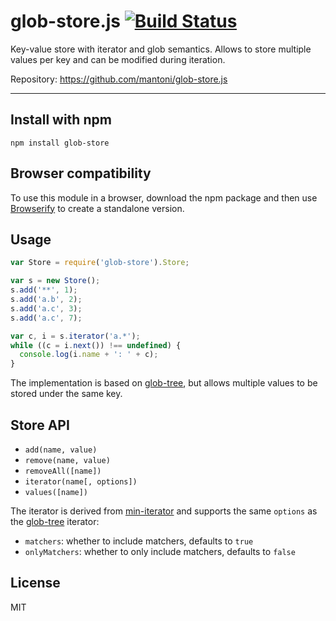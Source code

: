 # glob-store.js [![Build Status](https://travis-ci.org/mantoni/glob-store.js.png?branch=master)](http://travis-ci.org/mantoni/glob-store.js)

Key-value store with iterator and glob semantics. Allows to store multiple
values per key and can be modified during iteration.

Repository: <https://github.com/mantoni/glob-store.js>

---

## Install with npm

```
npm install glob-store
```

## Browser compatibility

To use this module in a browser, download the npm package and then use
[Browserify](http://browserify.org) to create a standalone version.

## Usage

```js
var Store = require('glob-store').Store;

var s = new Store();
s.add('**', 1);
s.add('a.b', 2);
s.add('a.c', 3);
s.add('a.c', 7);

var c, i = s.iterator('a.*');
while ((c = i.next()) !== undefined) {
  console.log(i.name + ': ' + c);
}
```

The implementation is based on [glob-tree][], but allows multiple values to be
stored under the same key.

## Store API

- `add(name, value)`
- `remove(name, value)`
- `removeAll([name])`
- `iterator(name[, options])`
- `values([name])`

The iterator is derived from [min-iterator][] and supports the same `options`
as the [glob-tree][] iterator:

- `matchers`: whether to include matchers, defaults to `true`
- `onlyMatchers`: whether to only include matchers, defaults to `false`

## License

MIT

[min-iterator]: https://github.com/mantoni/min-iterator.js
[glob-tree]: https://github.com/mantoni/glob-tree.js
